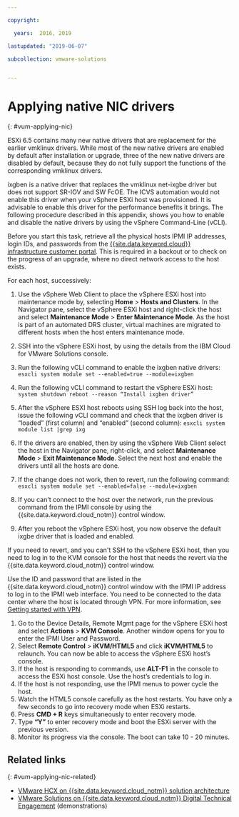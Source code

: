 ```yaml
---

copyright:

  years:  2016, 2019

lastupdated: "2019-06-07"

subcollection: vmware-solutions


---
```


# Applying native NIC drivers
{: #vum-applying-nic}

ESXi 6.5 contains many new native drivers that are replacement for the earlier vmklinux drivers. While most of the new native drivers are enabled by default after installation or upgrade, three of the new native drivers are disabled by default, because they do not fully support the functions of the corresponding vmklinux drivers.

ixgben is a native driver that replaces the vmklinux net-ixgbe driver but does not support SR-IOV and SW FcOE. The ICVS automation would not enable this driver when your vSphere ESXi host was provisioned. It is advisable to enable this driver for the performance benefits it brings. The following procedure described in this appendix, shows you how to enable and disable the native drivers by using the vSphere Command-Line (vCLI).

Before you start this task, retrieve all the physical hosts IPMI IP addresses, login IDs, and passwords from the [{{site.data.keyword.cloud}} infrastructure customer portal](https://control.softlayer.com/devices). This is required in a backout or to check on the progress of an upgrade, where no direct network access to the host exists.

For each host, successively:
1. Use the vSphere Web Client to place the vSphere ESXi host into maintenance mode by, selecting **Home** > **Hosts and Clusters**. In the Navigator pane, select the vSphere ESXi host and right-click the host and select **Maintenance Mode** > **Enter Maintenance Mode**. As the host is part of an automated DRS cluster, virtual machines are migrated to different hosts when the host enters maintenance mode.
2. SSH into the vSphere ESXi host, by using the details from the IBM Cloud for VMware Solutions console.
3. Run the following vCLI command to enable the ixgben native drivers:
  `esxcli system module set --enabled=true --module=ixgben`
4. Run the following vCLI command to restart the vSphere ESXi host:
  `system shutdown reboot --reason “Install ixgben driver”`
5. After the vSphere ESXI host reboots using SSH log back into the host, issue the following vCLI command and check that the ixgben driver is “loaded” (first column) and “enabled” (second column):
  `esxcli system module list |grep ixg`
6. If the drivers are enabled, then by using the vSphere Web Client select the host in the Navigator pane, right-click, and select **Maintenance Mode** > **Exit Maintenance Mode**. Select the next host and enable the drivers until all the hosts are done.
7. If the change does not work, then to revert, run the following command:
  `esxcli system module set --enabled=false --module=ixgben`

8. If you can't connect to the host over the network, run the previous command from the IPMI console by using the {{site.data.keyword.cloud_notm}} control window.
9. After you reboot the vSphere ESXi host, you now observe the default ixgbe driver that is loaded and enabled.

If you need to revert, and you can't SSH to the vSphere ESXi host, then you need to log in to the KVM console for the host that needs the revert via the {{site.data.keyword.cloud_notm}} control window.

Use the ID and password that are listed in the {{site.data.keyword.cloud_notm}} control window with the IPMI IP address to log in to the IPMI web interface. You need to be connected to the data center where the host is located through VPN. For more information, see [Getting started with VPN](/docs/infrastructure/iaas-vpn?topic=VPN-getting-started).

1. Go to the Device Details, Remote Mgmt page for the vSphere ESXi host and select **Actions** > **KVM Console**. Another window opens for you to enter the IPMI User and Password.
2. Select **Remote Control** > **iKVM/HTML5** and click **iKVM/HTML5** to relaunch. You can now be able to access the vSphere ESXi host’s console.
3. If the host is responding to commands, use **ALT-F1** in the console to access the ESXi host console. Use the host’s credentials to log in.
4. If the host is not responding, use the IPMI menus to power cycle the host.
5. Watch the HTML5 console carefully as the host restarts. You have only a few seconds to go into recovery mode when ESXi restarts.
6. Press **CMD + R** keys simultaneously to enter recovery mode.
7. Type **“Y”** to enter recovery mode and boot the ESXi server with the previous version.
8. Monitor its progress via the console. The boot can take 10 - 20 minutes.

## Related links
{: #vum-applying-nic-related}

* [VMware HCX on {{site.data.keyword.cloud_notm}} solution architecture](/docs/services/vmwaresolutions/services?topic=vmware-solutions-hcx-archi-intro#hcx-archi-intro)
* [VMware Solutions on {{site.data.keyword.cloud_notm}} Digital Technical Engagement](https://ibm-dte.mybluemix.net/vmware) (demonstrations)
